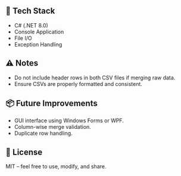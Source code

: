 
## 🧩 Tech Stack

- C# (.NET 8.0)
- Console Application
- File I/O
- Exception Handling

## ⚠️ Notes

- Do not include header rows in both CSV files if merging raw data.
- Ensure CSVs are properly formatted and consistent.

## 📦 Future Improvements

- GUI interface using Windows Forms or WPF.
- Column-wise merge validation.
- Duplicate row handling.

## 📄 License

MIT – feel free to use, modify, and share.
